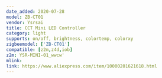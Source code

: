 ```yaml
---
date_added: 2020-07-28
model: ZB-CT01
vendor: Ysrsai
title: CCT Mini LED Controller 
category: light
supports: on/off, brightness, colortemp, colorxy
zigbeemodel: ['ZB-CT01']
compatible: [z2m,z4d,iob]
z2m: YSR-MINI-01_wwcw'
mlink: 
link: https://www.aliexpress.com/item/10000201621618.html
---
```

